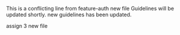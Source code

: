 This is a conflicting line from feature-auth
new file
Guidelines will be updated shortly.
new guidelines has been updated.

assign 3 new file